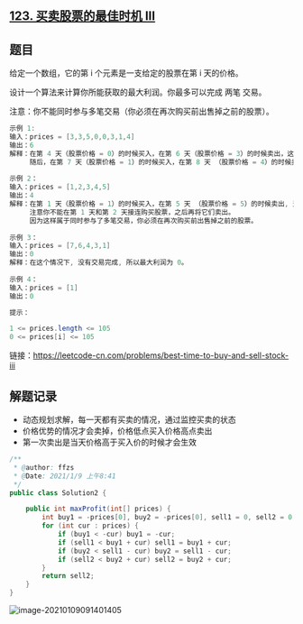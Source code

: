 ## [123. 买卖股票的最佳时机 III](https://leetcode-cn.com/problems/best-time-to-buy-and-sell-stock-iii/)

## 题目

给定一个数组，它的第 i 个元素是一支给定的股票在第 i 天的价格。

设计一个算法来计算你所能获取的最大利润。你最多可以完成 两笔 交易。

注意：你不能同时参与多笔交易（你必须在再次购买前出售掉之前的股票）。

```java
示例 1:
输入：prices = [3,3,5,0,0,3,1,4]
输出：6
解释：在第 4 天（股票价格 = 0）的时候买入，在第 6 天（股票价格 = 3）的时候卖出，这笔交易所能获得利润 = 3-0 = 3 。
     随后，在第 7 天（股票价格 = 1）的时候买入，在第 8 天 （股票价格 = 4）的时候卖出，这笔交易所能获得利润 = 4-1 = 3 。
    
示例 2：
输入：prices = [1,2,3,4,5]
输出：4
解释：在第 1 天（股票价格 = 1）的时候买入，在第 5 天 （股票价格 = 5）的时候卖出, 这笔交易所能获得利润 = 5-1 = 4 。   
     注意你不能在第 1 天和第 2 天接连购买股票，之后再将它们卖出。   
     因为这样属于同时参与了多笔交易，你必须在再次购买前出售掉之前的股票。
    
示例 3：
输入：prices = [7,6,4,3,1] 
输出：0 
解释：在这个情况下, 没有交易完成, 所以最大利润为 0。
    
示例 4：
输入：prices = [1]
输出：0
```



```java
提示：

1 <= prices.length <= 105
0 <= prices[i] <= 105
```


链接：https://leetcode-cn.com/problems/best-time-to-buy-and-sell-stock-iii

## 解题记录

+ 动态规划求解，每一天都有买卖的情况，通过监控买卖的状态
+ 价格优势的情况才会卖掉，价格低点买入价格高点卖出
+ 第一次卖出是当天价格高于买入价的时候才会生效

```java
/**
 * @author: ffzs
 * @Date: 2021/1/9 上午8:41
 */
public class Solution2 {

    public int maxProfit(int[] prices) {
        int buy1 = -prices[0], buy2 = -prices[0], sell1 = 0, sell2 = 0;
        for (int cur : prices) {
            if (buy1 < -cur) buy1 = -cur;
            if (sell1 < buy1 + cur) sell1 = buy1 + cur;
            if (buy2 < sell1 - cur) buy2 = sell1 - cur;
            if (sell2 < buy2 + cur) sell2 = buy2 + cur;
        }
        return sell2;
    }
}
```

![image-20210109091401405](https://gitee.com/ffzs/picture_go/raw/master/img/image-20210109091401405.png)